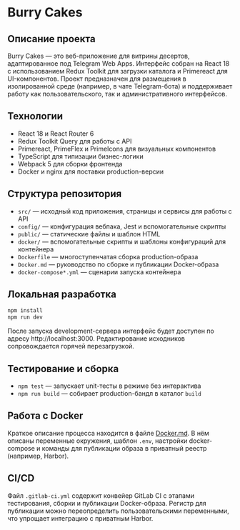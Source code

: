 # Burry Cakes

## Описание проекта
Burry Cakes — это веб-приложение для витрины десертов, адаптированное под Telegram Web Apps. Интерфейс собран на React 18 с использованием Redux Toolkit для загрузки каталога и Primereact для UI-компонентов. Проект предназначен для размещения в изолированной среде (например, в чате Telegram-бота) и поддерживает работу как пользовательского, так и административного интерфейсов.

## Технологии
- React 18 и React Router 6
- Redux Toolkit Query для работы с API
- Primereact, PrimeFlex и PrimeIcons для визуальных компонентов
- TypeScript для типизации бизнес-логики
- Webpack 5 для сборки фронтенда
- Docker и nginx для поставки production-версии

## Структура репозитория
- `src/` — исходный код приложения, страницы и сервисы для работы с API
- `config/` — конфигурация вебпака, Jest и вспомогательные скрипты
- `public/` — статические файлы и шаблон HTML
- `docker/` — вспомогательные скрипты и шаблоны конфигураций для контейнера
- `Dockerfile` — многоступенчатая сборка production-образа
- `Docker.md` — руководство по сборке и публикации Docker-образа
- `docker-compose*.yml` — сценарии запуска контейнера

## Локальная разработка
```bash
npm install
npm run dev
```

После запуска development-сервера интерфейс будет доступен по адресу http://localhost:3000. Редактирование исходников сопровождается горячей перезагрузкой.

## Тестирование и сборка
- `npm test` — запускает unit-тесты в режиме без интерактива
- `npm run build` — собирает production-бандл в каталог `build`

## Работа с Docker
Краткое описание процесса находится в файле [Docker.md](Docker.md). В нём описаны переменные окружения, шаблон `.env`, настройки docker-compose и команды для публикации образа в приватный реестр (например, Harbor).

## CI/CD
Файл `.gitlab-ci.yml` содержит конвейер GitLab CI с этапами тестирования, сборки и публикации Docker-образа. Регистр для публикации можно переопределить пользовательскими переменными, что упрощает интеграцию с приватным Harbor.
